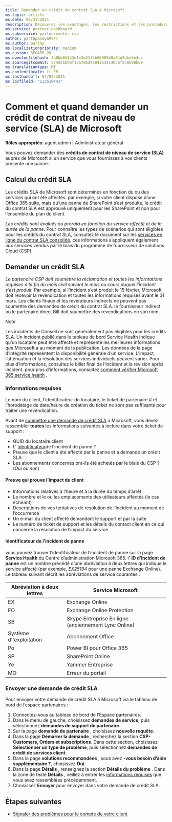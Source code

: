```yaml
---
title: Demander un crédit de contrat SLA à Microsoft
ms.topic: article
ms.date: 03/31/2021
description: Découvrez les avantages, les restrictions et les procédures pour demander un crédit de contrat de niveau de service (SLA) auprès de Microsoft si vos clients rencontrent une panne de service.
ms.service: partner-dashboard
ms.subservice: partnercenter-csp
author: parthpandyaMSFT
ms.author: parthp
ms.localizationpriority: medium
ms.custom: SEOAPR.20
ms.openlocfilehash: 3a0bb85143efe3d4135b56985b9a04e2dbe5e4cc
ms.sourcegitcommit: 57442bbbef15a70bd9a042642140cbf2c8608b09
ms.translationtype: MT
ms.contentlocale: fr-FR
ms.lasthandoff: 07/09/2021
ms.locfileid: "113519441"
---
```

# <a name="how-and-when-to-request-a-service-level-agreement-sla-credit-from-microsoft"></a>Comment et quand demander un crédit de contrat de niveau de service (SLA) de Microsoft

**Rôles appropriés**: agent admin | Administrateur général

Vous pouvez demander des **crédits de contrat de niveau de service (SLA)** auprès de Microsoft si un service que vous fournissez à vos clients présente une panne.

## <a name="sla-credit-calculation"></a>Calcul du crédit SLA

Les crédits SLA de Microsoft sont déterminés en fonction du ou des services qui ont été affectés. par exemple, si votre client dispose d’une Office 365 suite, mais qu’une panne de SharePoint s’est produite, le crédit du contrat SLA est approuvé uniquement pour les SharePoint et non pour l’ensemble du plan du client.

*Les crédits sont évalués au prorata en fonction du service affecté et de la durée de la panne.* Pour connaître les types de scénarios qui sont éligibles pour les crédits du contrat SLA, consultez le document sur les [services en ligne du contrat SLA consolidé](http://www.microsoftvolumelicensing.com/DocumentSearch.aspx?Mode=3&DocumentTypeId=37). ces informations s’appliquent également aux services vendus par le biais du programme de fournisseur de solutions Cloud (CSP).


## <a name="request-an-sla-credit"></a>Demander un crédit SLA

*Le partenaire CSP doit soumettre la réclamation et toutes les informations requises à la fin du mois civil suivant le mois au cours duquel l’incident s’est produit.* Par exemple, si l’incident s’est produit le 15 février, Microsoft doit recevoir la revendication et toutes les informations requises avant le 31 mars. Les clients finaux et les revendeurs indirects ne peuvent pas soumettre des demandes de crédit du contrat SLA. le fournisseur indirect ou le partenaire direct Bill doit soumettre des revendications en son nom.

> [!NOTE]
> Les incidents de Conseil ne sont généralement pas éligibles pour les crédits SLA. Un incident publié dans le tableau de bord Service Health indique qu’un locataire peut être affecté et représente les meilleures informations *que* Microsoft a au moment de la publication. Les données de la page d’intégrité représentent la disponibilité générale d’un service. L’impact, l’atténuation et la résolution des services individuels peuvent varier. Pour plus d’informations, consultez le billet final de l’incident et la révision après incident. pour plus d’informations, consultez [comment vérifier Microsoft 365 service health](/microsoft-365/enterprise/view-service-health#incidents-and-advisories) .

### <a name="required-information"></a>Informations requises

Le nom du client, l’identificateur du locataire, le ticket de partenaire # et l’horodatage de date/heure de création du ticket ne sont pas suffisants pour traiter une revendication.

Avant de [soumettre une demande de crédit SLA](#submit-sla-credit-request) à Microsoft, vous devez rassembler **toutes** les informations suivantes à inclure dans votre ticket de support :

- GUID du locataire client
- L' [identificateur](#outage-incident-identifier)de l’incident de panne ?
- Preuve que le client a été affecté par la panne et a demandé un crédit SLA.
- Les abonnements concernés ont-ils été achetés par le biais du CSP ? (*Oui* ou *non*)

#### <a name="evidence-that-proves-customer-impact"></a>Preuve qui prouve l’impact du client

- Informations relatives à l’heure et à la durée du temps d’arrêt
- Le nombre et le ou les emplacements des utilisateurs affectés (le cas échéant)
- Descriptions de vos tentatives de résolution de l’incident au moment de l’occurrence
- Un e-mail du client affecté demandant le support et par la suite
- Le numéro de ticket de support et les détails du contact client en ce qui concerne la résolution de l’impact du service


#### <a name="outage-incident-identifier"></a>Identificateur de l’incident de panne

vous pouvez trouver l’identificateur de l’incident de panne sur la page **Service Health** du Centre d’administration Microsoft 365. l' **ID d’Incident de panne** est un nombre précédé d’une abréviation à deux lettres qui indique le service affecté (par exemple, *EX25194* pour une panne Exchange Online). Le tableau suivant décrit les abréviations de service courantes :

| Abréviation à deux lettres | Service Microsoft |
| ----------------------- | ----------------- |
| EX | Exchange Online |
| FO | Exchange Online Protection |
| SB | Skype Entreprise En ligne (anciennement Lync Online) |
| Système d''exploitation | Abonnement Office |
| Po | Power BI pour Office 365 |
| SP | SharePoint Online |
| Ye | Yammer Entreprise |
| MO | Erreur du portail |

### <a name="submit-sla-credit-request"></a>Envoyer une demande de crédit SLA

Pour envoyer votre demande de crédit SLA à Microsoft via le tableau de bord de l’espace partenaires :

1. Connectez-vous au tableau de bord de l’Espace partenaires.
2. Dans le menu de gauche, choisissez **demandes de service**, puis sélectionnez **demandes de support de partenaire**.
3. Sur la page **demande de partenaire** , choisissez **nouvelle requête**.
4. Dans la page **Démarrer la demande** , recherchez la section **CSP-Customers, Orders et subscriptions**. Dans cette section, choisissez **Sélectionner un type de problème**, puis sélectionnez **demandes de crédit de services client**.
5. Dans la page **solutions recommandées** , sous avez **-vous besoin d’aide supplémentaire ?**, choisissez **Oui**.
6. Dans la page **Détails** , renseignez la section **Détails du problème** . Dans la zone de texte **Détails** , veillez à entrer les [informations requises](#required-information) que vous avez rassemblées précédemment.
7. Choisissez **Envoyer** pour envoyer dans votre demande de crédit SLA.

## <a name="next-steps"></a>Étapes suivantes

- [Signaler des problèmes pour le compte de votre client](report-problems-on-behalf-of-a-customer.md)
